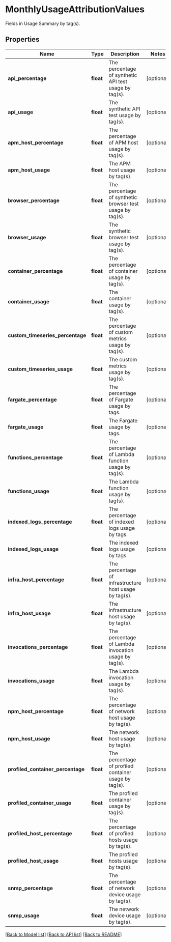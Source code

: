 # MonthlyUsageAttributionValues

Fields in Usage Summary by tag(s).

## Properties

| Name                              | Type      | Description                                               | Notes      |
| --------------------------------- | --------- | --------------------------------------------------------- | ---------- |
| **api_percentage**                | **float** | The percentage of synthetic API test usage by tag(s).     | [optional] |
| **api_usage**                     | **float** | The synthetic API test usage by tag(s).                   | [optional] |
| **apm_host_percentage**           | **float** | The percentage of APM host usage by tag(s).               | [optional] |
| **apm_host_usage**                | **float** | The APM host usage by tag(s).                             | [optional] |
| **browser_percentage**            | **float** | The percentage of synthetic browser test usage by tag(s). | [optional] |
| **browser_usage**                 | **float** | The synthetic browser test usage by tag(s).               | [optional] |
| **container_percentage**          | **float** | The percentage of container usage by tag(s).              | [optional] |
| **container_usage**               | **float** | The container usage by tag(s).                            | [optional] |
| **custom_timeseries_percentage**  | **float** | The percentage of custom metrics usage by tag(s).         | [optional] |
| **custom_timeseries_usage**       | **float** | The custom metrics usage by tag(s).                       | [optional] |
| **fargate_percentage**            | **float** | The percentage of Fargate usage by tags.                  | [optional] |
| **fargate_usage**                 | **float** | The Fargate usage by tags.                                | [optional] |
| **functions_percentage**          | **float** | The percentage of Lambda function usage by tag(s).        | [optional] |
| **functions_usage**               | **float** | The Lambda function usage by tag(s).                      | [optional] |
| **indexed_logs_percentage**       | **float** | The percentage of indexed logs usage by tags.             | [optional] |
| **indexed_logs_usage**            | **float** | The indexed logs usage by tags.                           | [optional] |
| **infra_host_percentage**         | **float** | The percentage of infrastructure host usage by tag(s).    | [optional] |
| **infra_host_usage**              | **float** | The infrastructure host usage by tag(s).                  | [optional] |
| **invocations_percentage**        | **float** | The percentage of Lambda invocation usage by tag(s).      | [optional] |
| **invocations_usage**             | **float** | The Lambda invocation usage by tag(s).                    | [optional] |
| **npm_host_percentage**           | **float** | The percentage of network host usage by tag(s).           | [optional] |
| **npm_host_usage**                | **float** | The network host usage by tag(s).                         | [optional] |
| **profiled_container_percentage** | **float** | The percentage of profiled container usage by tag(s).     | [optional] |
| **profiled_container_usage**      | **float** | The profiled container usage by tag(s).                   | [optional] |
| **profiled_host_percentage**      | **float** | The percentage of profiled hosts usage by tag(s).         | [optional] |
| **profiled_host_usage**           | **float** | The profiled hosts usage by tag(s).                       | [optional] |
| **snmp_percentage**               | **float** | The percentage of network device usage by tag(s).         | [optional] |
| **snmp_usage**                    | **float** | The network device usage by tag(s).                       | [optional] |

[[Back to Model list]](README.md#documentation-for-models) [[Back to API list]](README.md#documentation-for-api-endpoints) [[Back to README]](README.md)
